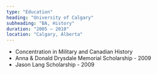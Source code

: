 ```yaml
---
type: "Education"
heading: "University of Calgary"
subheading: "BA, History"
duration: "2005 – 2010"
location: "Calgary, Alberta"
---
```


* Concentration in Military and Canadian History
* Anna & Donald Drysdale Memorial Scholarship - 2009
* Jason Lang Scholarship - 2009
